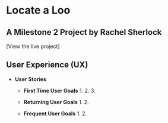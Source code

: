 # Locate a Loo
## A Milestone 2 Project by Rachel Sherlock

[View the live project]


## User Experience (UX)

* **User Stories** 
    * **First Time User Goals**
        1. 
        2. 
        3. 

    * **Returning User Goals**
        1. 
        2. 
    
    * **Frequent User Goals**
        1. 
        2. 

